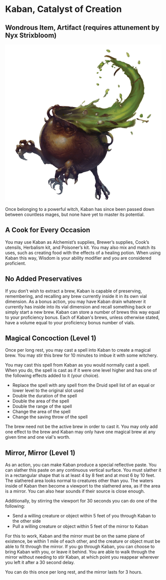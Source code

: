 # Kaban, Catalyst of Creation
## Wondrous Item, Artifact (requires attunement by Nyx Strixbloom)

<img class="leftimg smallimg" src="../../../assets/kaban.png"/>

Once belonging to a powerful witch, Kaban has since been passed down between countless mages, but none have yet to master its potential.

## A Cook for Every Occasion
You may use Kaban as Alchemist’s supplies, Brewer’s supplies, Cook’s utensils, Herbalism kit, and Poisoner’s kit. You may also mix and match its uses, such as creating food with the effects of a healing potion. When using Kaban this way, Wisdom is your ability modifier and you are considered proficient.

## No Added Preservatives
If you don’t wish to extract a brew, Kaban is capable of preserving, remembering, and recalling any brew currently inside it in its own vial dimension. As a bonus action, you may have Kaban drain whatever it currently has inside into its vial dimension and recall something back or simply start a new brew. Kaban can store a number of brews this way equal to your proficiency bonus. Each of Kaban's brews, unless otherwise stated, have a volume equal to your proficiency bonus number of vials.

## Magical Concoction (Level 1)
Once per long rest, you may cast a spell into Kaban to create a magical brew. You may stir this brew for 10 minutes to imbue it with some witchery.

You may cast this spell from Kaban as you would normally cast a spell. When you do, the spell is cast as if it were one level higher and has one of the following effects added to it (your choice).

* Replace the spell with any spell from the Druid spell list of an equal or lower level to the original slot used
* Double the duration of the spell
* Double the area of the spell
* Double the range of the spell
* Change the area of the spell
* Change the saving throw of the spell

The brew need not be the active brew in order to cast it. You may only add one effect to the brew and Kaban may only have one magical brew at any given time and one vial's worth.

## Mirror, Mirror (Level 1)
As an action, you can make Kaban produce a special reflective paste. You can slather this paste on any continuous vertical surface. You must slather it in a rectangular shape that is at least 4 by 8 feet and at most 6 by 10 feet. The slathered area looks normal to creatures other than you. The waters inside of Kaban then become a viewport to the slathered area, as if the area is a mirror. You can also hear sounds if their source is close enough.

Additionally, by stirring the viewport for 30 seconds you can do one of the following:

* Send a willing creature or object within 5 feet of you through Kaban to the other side
* Pull a willing creature or object within 5 feet of the mirror to Kaban

For this to work, Kaban and the mirror must be on the same plane of existence, be within 1 mile of each other, and the creature or object must be able to fit through the mirror. If you go through Kaban, you can choose to bring Kaban with you, or leave it behind. You are able to walk through the mirror without needing to stir Kaban, at which point you reappear wherever you left it after a 30 second delay.

You can do this once per long rest, and the mirror lasts for 3 hours.
